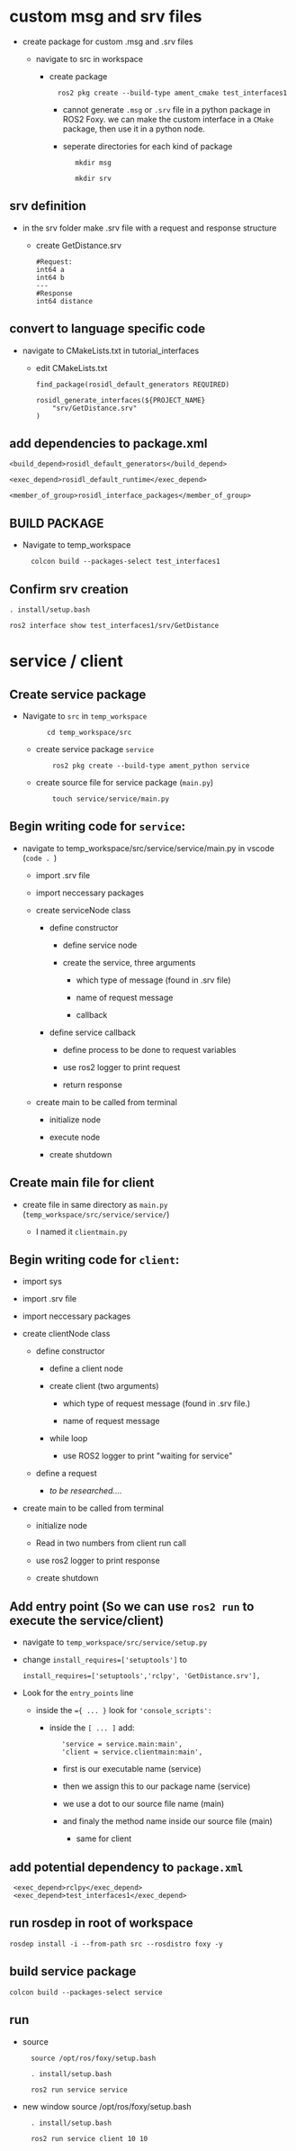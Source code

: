 # custom msg and srv files

- create package for custom .msg and .srv files

  - navigate to src in workspace

    - create package

			ros2 pkg create --build-type ament_cmake test_interfaces1

      - cannot generate `.msg` or `.srv` file in a python package in ROS2 Foxy. we can make the custom interface in a `CMake` package, then use it in a python node.

	

	
       - seperate directories for each kind of package
	
				mkdir msg

				mkdir srv

## srv definition

- in the srv folder make .srv file with a request and response structure

  - create GetDistance.srv

		#Request:
		int64 a
		int64 b
		---
		#Response
		int64 distance

## convert to language specific code

- navigate to CMakeLists.txt in tutorial_interfaces

  - edit CMakeLists.txt

		find_package(rosidl_default_generators REQUIRED)

		rosidl_generate_interfaces(${PROJECT_NAME}
  			"srv/GetDistance.srv"
		)

## add dependencies to package.xml
	
	<build_depend>rosidl_default_generators</build_depend>

	<exec_depend>rosidl_default_runtime</exec_depend>

	<member_of_group>rosidl_interface_packages</member_of_group>

## BUILD PACKAGE

- Navigate to temp_workspace

		colcon build --packages-select test_interfaces1


## Confirm srv creation

	. install/setup.bash

	ros2 interface show test_interfaces1/srv/GetDistance












# service / client


## Create service package

- Navigate to `src` in `temp_workspace`

			cd temp_workspace/src

  - create service package `service`

			ros2 pkg create --build-type ament_python service

  - create source file for service package (`main.py`)

			touch service/service/main.py






## Begin writing code for `service`:

- navigate to temp_workspace/src/service/service/main.py in vscode (`code . `)

  - import .srv file

  - import neccessary packages

  - create serviceNode class

    - define constructor

      - define service node
      
      - create the  service, three arguments

        - which type of message (found in .srv file)

        - name of request message

        - callback

    - define service callback

      - define process to be done to request variables

      - use ros2 logger to print request

      - return response

  - create main to be called from terminal

    - initialize node

    - execute node
    
    - create shutdown

## Create main file for client

- create file in same directory as `main.py` (`temp_workspace/src/service/service/`)

  - I named it `clientmain.py`

## Begin writing code for `client`:

- import sys

- import .srv file

- import neccessary packages

- create clientNode class

  - define constructor

    - define a client node

    - create client (two arguments)

      - which type of request message (found in .srv file.)
        
      - name of request message 
    
    - while loop

      - use ROS2 logger to print "waiting for service"

  - define a request

    - *to be researched....*

- create main to be called from terminal

  - initialize node

  - Read in two numbers from client run call

  - use ros2 logger to print response
    
  - create shutdown
	
## Add entry point (So we can use `ros2 run` to execute the service/client)

- navigate to `temp_workspace/src/service/setup.py`

- change `install_requires=['setuptools']` to
  
      install_requires=['setuptools','rclpy', 'GetDistance.srv'],

- Look for the `entry_points` line 

  - inside the `={ ... }` look for `'console_scripts':`

    - inside the `[ ... ]` add:

      		 'service = service.main:main',
			 'client = service.clientmain:main',

      - first is our executable name (service)

      - then we assign this to our package name (service)

      - we use a dot to our source file name (main)

      - and finaly the method name inside our source file (main)

        - same for client

## add potential dependency to `package.xml`

	 <exec_depend>rclpy</exec_depend>
	 <exec_depend>test_interfaces1</exec_depend>

## run rosdep in root of workspace
	
	rosdep install -i --from-path src --rosdistro foxy -y

## build service package 

	colcon build --packages-select service

## run
	
- source

		source /opt/ros/foxy/setup.bash
		
		. install/setup.bash

		ros2 run service service

- new window
		source /opt/ros/foxy/setup.bash

		. install/setup.bash

		ros2 run service client 10 10






